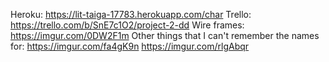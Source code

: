 Heroku: https://lit-taiga-17783.herokuapp.com/char
Trello: https://trello.com/b/SnE7c1O2/project-2-dd
Wire frames: https://imgur.com/0DW2F1m
Other things that I can't remember the names for:
    https://imgur.com/fa4gK9n
    https://imgur.com/rlgAbqr
